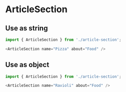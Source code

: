 # ArticleSection

## Use as string

```js
import { ArticleSection } from './article-section';

<ArticleSection name="Pizza" about="Food" />
```

## Use as object

```js
import { ArticleSection } from './article-section';

<ArticleSection name="Ravioli" about="Food" />
```
